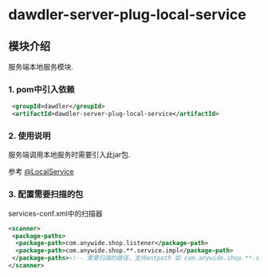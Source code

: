 # dawdler-server-plug-local-service

## 模块介绍

服务端本地服务模块.

### 1. pom中引入依赖

```xml
 <groupId>dawdler</groupId>
 <artifactId>dawdler-server-plug-local-service</artifactId>
```

### 2. 使用说明

服务端调用本地服务时需要引入此jar包.

参考 [@LocalService](../dawdler-local-service-core/README.md#2-localservice说明)

### 3. 配置需要扫描的包

services-conf.xml中的扫描器

```xml
<scanner>
 <package-paths>
  <package-path>com.anywide.shop.listener</package-path>
  <package-path>com.anywide.shop.**.service.impl</package-path>
 </package-paths><!-- 需要扫描的路径，支持antpath 如 com.anywide.shop.**.service.impl，被扫描的包中的组件会生效-->
</scanner>
```

